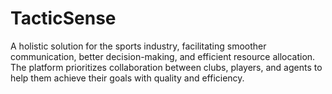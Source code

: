 # TacticSense
A holistic solution for the sports industry, facilitating smoother communication, better decision-making, and efficient resource allocation. The platform prioritizes collaboration between clubs, players, and agents to help them achieve their goals with quality and efficiency.
